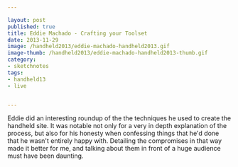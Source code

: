 ```yaml
---

layout: post
published: true
title: Eddie Machado - Crafting your Toolset
date: 2013-11-29
image: /handheld2013/eddie-machado-handheld2013.gif
image-thumb: /handheld2013/eddie-machado-handheld2013-thumb.gif
category:
- sketchnotes
tags:
- handheld13
- live


---
```


Eddie did an interesting roundup of the the techniques he used to create the handheld site. It was notable not only for a very in depth explanation of the process, but also for his honesty when confessing things that he'd done that he wasn't entirely happy with. Detailing the compromises in that way made it better for me, and talking about them in front of a huge audience must have been daunting.
